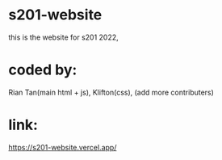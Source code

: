 # s201-website
this is the website for s201 2022,
# coded by:
Rian Tan(main html + js), Klifton(css), (add more contributers)
# link:
https://s201-website.vercel.app/
